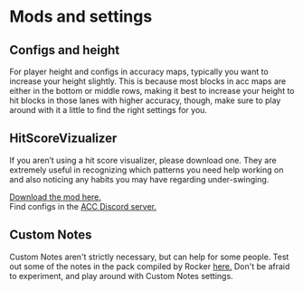 # Mods and settings

## Configs and height

For player height and configs in accuracy maps, typically you want to increase your height slightly. This is because most blocks in acc maps are either in the bottom or middle rows, making it best to increase your height to hit blocks in those lanes with higher accuracy, though, make sure to play around with it a little to find the right settings for you.

## HitScoreVizualizer

If you aren’t using a hit score visualizer, please download one. They are extremely useful in recognizing which patterns you need help working on and also noticing any habits you may have regarding under-swinging.

[Download the mod here.](https://github.com/ErisApps/HitScoreVisualizer/releases/)</br>
Find configs in the [ACC Discord server.](https://discord.gg/zd8W4rr)

## Custom Notes

Custom Notes aren't strictly necessary, but can help for some people. Test out some of the notes in the pack compiled by Rocker [here.](https://discord.com/channels/762899616986955787/762907212997066814/778026396844032060) Don't be afraid to experiment, and play around with Custom Notes settings.

